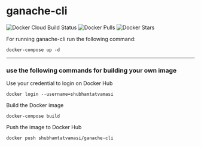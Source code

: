 # ganache-cli

![Docker Cloud Build Status](https://img.shields.io/docker/cloud/build/shubhamtatvamasi/ganache-cli.svg)
![Docker Pulls](https://img.shields.io/docker/pulls/shubhamtatvamasi/ganache-cli.svg)
![Docker Stars](https://img.shields.io/docker/stars/shubhamtatvamasi/ganache-cli.svg)


For running ganache-cli run the following command:
```
docker-compose up -d
```
---

### use the following commands for building your own image

Use your credential to login on Docker Hub
```
docker login --username=shubhamtatvamasi
```

Build the Docker image
```
docker-compose build
```

Push the image to Docker Hub
```
docker push shubhamtatvamasi/ganache-cli
```
